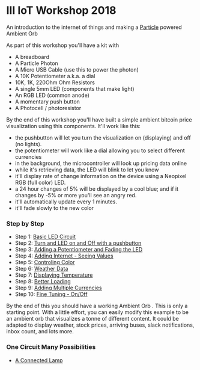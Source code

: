 # III IoT Workshop 2018

An introduction to the internet of things and making a [Particle](http://particle.io) powered Ambient Orb

As part of this workshop you'll have a kit with

- A breadboard
- A Particle Photon
- A Micro USB Cable (use this to power the photon)
- A 10K Potentiometer a.k.a. a dial
- 10K, 1K, 220Ohm Ohm Resistors
- A single 5mm LED (components that make light)
- An RGB LED (common anode) 
- A momentary push button
- A Photocell / photoresistor

By the end of this workshop you'll have built a simple ambient bitcoin price visualization using this components. It'll work like this:

- the pushbutton will let you turn the visualization on (displaying) and off (no lights).
- the potentiometer will work like a dial allowing you to select different currencies
- in the background, the microcontroller will look up pricing data online 
- while it's retrieving data, the LED will blink to let you know
- it'll display rate of change information on the device using a Neopixel RGB (full color) LED.
- a 24 hour changes of 5% will be displayed by a cool blue; and if it changes by -5% or more you'll see an angry red.
- it'll automatically update every 1 minutes. 
- it'll fade slowly to the new color 

### Step by Step

- Step 1: [Basic LED Circuit](/step1)
- Step 2: [Turn and LED on and Off with a pushbutton](/step2)
- Step 3: [Adding a Potentiometer and Fading the LED](/step3)
- Step 4: [Adding Internet - Seeing Values](/step4)
- Step 5: [Controling Color](/step5)
- Step 6: [Weather Data](/step6)
- Step 7: [Displaying Temperature](/step7)
- Step 8: [Better Loading](/step8)
- Step 9: [Adding Multiple Currencies](/step9)
- Step 10: [Fine Tuning - On/Off](/step10)

By the end of this you should have a working Ambient Orb . This is only a starting point. With a little effort, you can easily modify this example to be an ambient orb that visualizes a tonne of different content. It could be adapted to display weather, stock prices, arriving buses, slack notifications, inbox count, and lots more. 

### One Circuit Many Possibilities

- [A Connected Lamp](/hue1)
